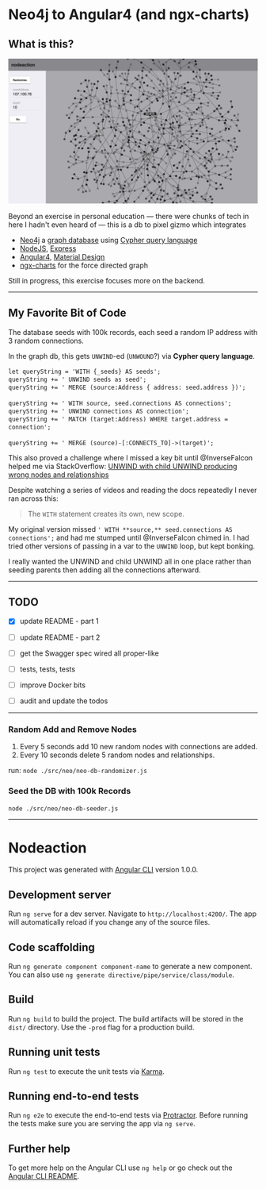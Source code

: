 # Neo4j to Angular4 (and ngx-charts)


## What is this?

![neo4j to angular](./src/assets/neo4j-to-ngx.png)

Beyond an exercise in personal education — there were chunks of tech in here I hadn't even heard of — this is a db to pixel gizmo which integrates

- [Neo4j](https://neo4j.com/) a [graph database](https://en.wikipedia.org/wiki/Graph_database) using [Cypher query language](https://neo4j.com/developer/cypher-query-language/)
- [NodeJS](https://nodejs.org/en/), [Express](http://expressjs.com/)
- [Angular4](https://angular.io/), [Material Design](https://material.angular.io/)
- [ngx-charts](https://github.com/swimlane/ngx-charts) for the force directed graph

Still in progress, this exercise focuses more on the backend.


---

## My Favorite Bit of Code

The database seeds with 100k records, each seed a random IP address with 3 random connections.

In the graph db, this gets `UNWIND`-ed (`UNWOUND`?) via **Cypher query language**.

```
let queryString = 'WITH {_seeds} AS seeds';
queryString += ' UNWIND seeds as seed';
queryString += ' MERGE (source:Address { address: seed.address })';

queryString += ' WITH source, seed.connections AS connections';
queryString += ' UNWIND connections AS connection';
queryString += ' MATCH (target:Address) WHERE target.address = connection';

queryString += ' MERGE (source)-[:CONNECTS_TO]->(target)';
```

This also proved a challenge where I missed a key bit until @InverseFalcon helped me via StackOverflow: [UNWIND with child UNWIND producing wrong nodes and relationships](http://stackoverflow.com/questions/43590633/unwind-with-child-unwind-producing-wrong-nodes-and-relationships/43592039#43592039)

Despite watching a series of videos and reading the docs repeatedly I never ran across this:

> The `WITH` statement creates its own, new scope.

My original version missed `' WITH **source,** seed.connections AS connections';` and had me stumped until @InverseFalcon chimed in. I had tried other versions of passing in a var to the `UNWIND` loop, but kept bonking.

I really wanted the UNWIND and child UNWIND all in one place rather than seeding parents then adding all the connections afterward.


---

## TODO

- [X] update README - part 1
- [ ] update README - part 2
- [ ] get the Swagger spec wired all proper-like
- [ ] tests, tests, tests
- [ ] improve Docker bits
- [ ] audit and update the todos


---


### Random Add and Remove Nodes

1) Every 5 seconds add 10 new random nodes with connections are added.
2) Every 10 seconds delete 5 random nodes and relationships.

run: `node ./src/neo/neo-db-randomizer.js`



### Seed the DB with 100k Records
`node ./src/neo/neo-db-seeder.js`



---

# Nodeaction

This project was generated with [Angular CLI](https://github.com/angular/angular-cli) version 1.0.0.

## Development server

Run `ng serve` for a dev server. Navigate to `http://localhost:4200/`. The app will automatically reload if you change any of the source files.

## Code scaffolding

Run `ng generate component component-name` to generate a new component. You can also use `ng generate directive/pipe/service/class/module`.

## Build

Run `ng build` to build the project. The build artifacts will be stored in the `dist/` directory. Use the `-prod` flag for a production build.

## Running unit tests

Run `ng test` to execute the unit tests via [Karma](https://karma-runner.github.io).

## Running end-to-end tests

Run `ng e2e` to execute the end-to-end tests via [Protractor](http://www.protractortest.org/).
Before running the tests make sure you are serving the app via `ng serve`.

## Further help

To get more help on the Angular CLI use `ng help` or go check out the [Angular CLI README](https://github.com/angular/angular-cli/blob/master/README.md).


